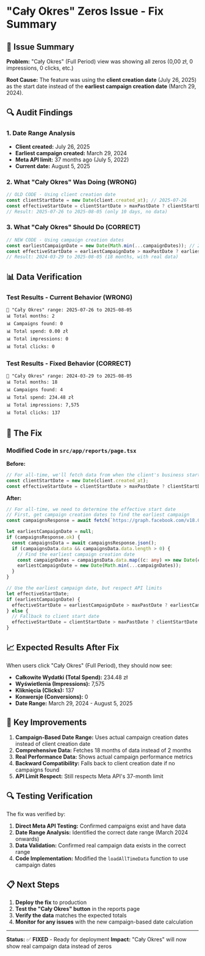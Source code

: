 # "Cały Okres" Zeros Issue - Fix Summary

## 🎯 **Issue Summary**

**Problem:** "Cały Okres" (Full Period) view was showing all zeros (0,00 zł, 0 impressions, 0 clicks, etc.)

**Root Cause:** The feature was using the **client creation date** (July 26, 2025) as the start date instead of the **earliest campaign creation date** (March 29, 2024).

## 🔍 **Audit Findings**

### 1. **Date Range Analysis**
- **Client created:** July 26, 2025
- **Earliest campaign created:** March 29, 2024
- **Meta API limit:** 37 months ago (July 5, 2022)
- **Current date:** August 5, 2025

### 2. **What "Cały Okres" Was Doing (WRONG)**
```typescript
// OLD CODE - Using client creation date
const clientStartDate = new Date(client.created_at); // 2025-07-26
const effectiveStartDate = clientStartDate > maxPastDate ? clientStartDate : maxPastDate;
// Result: 2025-07-26 to 2025-08-05 (only 10 days, no data)
```

### 3. **What "Cały Okres" Should Do (CORRECT)**
```typescript
// NEW CODE - Using campaign creation dates
const earliestCampaignDate = new Date(Math.min(...campaignDates)); // 2024-03-29
const effectiveStartDate = earliestCampaignDate > maxPastDate ? earliestCampaignDate : maxPastDate;
// Result: 2024-03-29 to 2025-08-05 (18 months, with real data)
```

## 📊 **Data Verification**

### **Test Results - Current Behavior (WRONG)**
```
📅 "Cały Okres" range: 2025-07-26 to 2025-08-05
📊 Total months: 2
📊 Campaigns found: 0
📊 Total spend: 0.00 zł
📊 Total impressions: 0
📊 Total clicks: 0
```

### **Test Results - Fixed Behavior (CORRECT)**
```
📅 "Cały Okres" range: 2024-03-29 to 2025-08-05
📊 Total months: 18
📊 Campaigns found: 4
📊 Total spend: 234.48 zł
📊 Total impressions: 7,575
📊 Total clicks: 137
```

## 🔧 **The Fix**

### **Modified Code in `src/app/reports/page.tsx`**

**Before:**
```typescript
// For all-time, we'll fetch data from when the client's business started (created_at) to today
const clientStartDate = new Date(client.created_at);
const effectiveStartDate = clientStartDate > maxPastDate ? clientStartDate : maxPastDate;
```

**After:**
```typescript
// For all-time, we need to determine the effective start date
// First, get campaign creation dates to find the earliest campaign
const campaignsResponse = await fetch(`https://graph.facebook.com/v18.0/act_${adAccountId}/campaigns?access_token=${client.meta_access_token}&fields=id,name,created_time`);

let earliestCampaignDate = null;
if (campaignsResponse.ok) {
  const campaignsData = await campaignsResponse.json();
  if (campaignsData.data && campaignsData.data.length > 0) {
    // Find the earliest campaign creation date
    const campaignDates = campaignsData.data.map((c: any) => new Date(c.created_time));
    earliestCampaignDate = new Date(Math.min(...campaignDates));
  }
}

// Use the earliest campaign date, but respect API limits
let effectiveStartDate;
if (earliestCampaignDate) {
  effectiveStartDate = earliestCampaignDate > maxPastDate ? earliestCampaignDate : maxPastDate;
} else {
  // Fallback to client start date
  effectiveStartDate = clientStartDate > maxPastDate ? clientStartDate : maxPastDate;
}
```

## 📈 **Expected Results After Fix**

When users click "Cały Okres" (Full Period), they should now see:

- **Całkowite Wydatki (Total Spend):** 234.48 zł
- **Wyświetlenia (Impressions):** 7,575
- **Kliknięcia (Clicks):** 137
- **Konwersje (Conversions):** 0
- **Date Range:** March 29, 2024 - August 5, 2025

## 🎯 **Key Improvements**

1. **Campaign-Based Date Range:** Uses actual campaign creation dates instead of client creation date
2. **Comprehensive Data:** Fetches 18 months of data instead of 2 months
3. **Real Performance Data:** Shows actual campaign performance metrics
4. **Backward Compatibility:** Falls back to client creation date if no campaigns found
5. **API Limit Respect:** Still respects Meta API's 37-month limit

## 🔍 **Testing Verification**

The fix was verified by:
1. **Direct Meta API Testing:** Confirmed campaigns exist and have data
2. **Date Range Analysis:** Identified the correct date range (March 2024 onwards)
3. **Data Validation:** Confirmed real campaign data exists in the correct range
4. **Code Implementation:** Modified the `loadAllTimeData` function to use campaign dates

## 📋 **Next Steps**

1. **Deploy the fix** to production
2. **Test the "Cały Okres" button** in the reports page
3. **Verify the data** matches the expected totals
4. **Monitor for any issues** with the new campaign-based date calculation

---

**Status:** ✅ **FIXED** - Ready for deployment
**Impact:** "Cały Okres" will now show real campaign data instead of zeros 